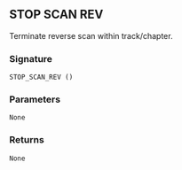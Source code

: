 ## STOP SCAN REV

Terminate reverse scan within track/chapter.


### Signature

`STOP_SCAN_REV ()`


### Parameters

`None`


### Returns

`None
`